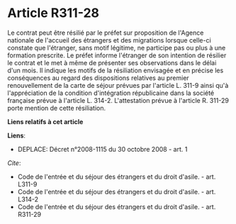 # Article R311-28

Le contrat peut être résilié par le préfet sur proposition de l'Agence nationale de l'accueil des étrangers et des migrations
lorsque celle-ci constate que l'étranger, sans motif légitime, ne participe pas ou plus à une formation prescrite. Le préfet
informe l'étranger de son intention de résilier le contrat et le met à même de présenter ses observations dans le délai d'un
mois. Il indique les motifs de la résiliation envisagée et en précise les conséquences au regard des dispositions relatives
au premier renouvellement de la carte de séjour prévues par l'article L. 311-9 ainsi qu'à l'appréciation de la condition
d'intégration républicaine dans la société française prévue à l'article L. 314-2. L'attestation prévue à l'article R. 311-29
porte mention de cette résiliation.

**Liens relatifs à cet article**

**Liens**:

  - DEPLACE: Décret n°2008-1115 du 30 octobre 2008 - art. 1

_Cite_:

  - Code de l'entrée et du séjour des étrangers et du droit d'asile. - art. L311-9
  - Code de l'entrée et du séjour des étrangers et du droit d'asile. - art. L314-2
  - Code de l'entrée et du séjour des étrangers et du droit d'asile. - art. R311-29
